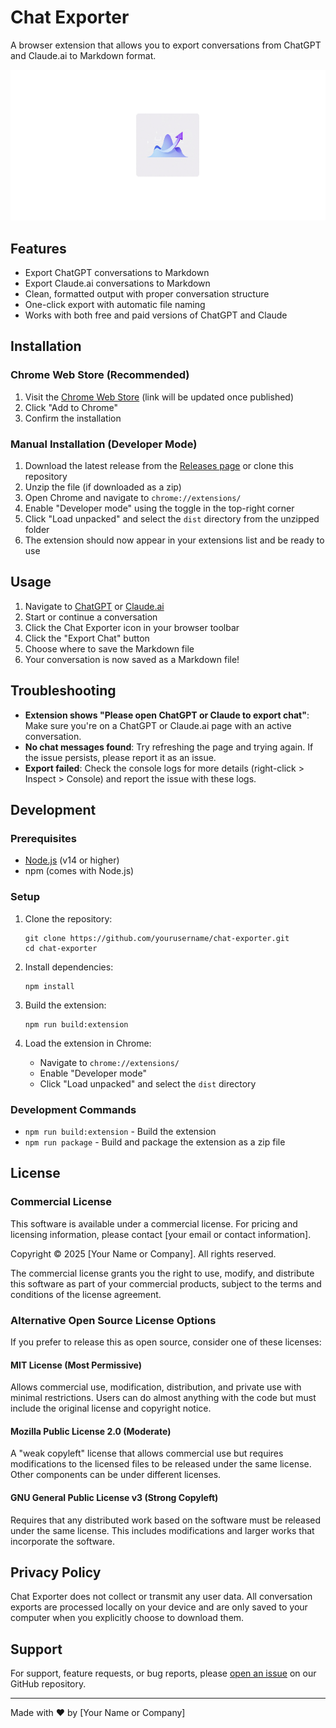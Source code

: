 # Chat Exporter

A browser extension that allows you to export conversations from ChatGPT and Claude.ai to Markdown format.

![Chat Exporter Logo](icons/icon128.png)

## Features

- Export ChatGPT conversations to Markdown
- Export Claude.ai conversations to Markdown
- Clean, formatted output with proper conversation structure
- One-click export with automatic file naming
- Works with both free and paid versions of ChatGPT and Claude

## Installation

### Chrome Web Store (Recommended)

1. Visit the [Chrome Web Store](https://chrome.google.com/webstore/category/extensions) (link will be updated once published)
2. Click "Add to Chrome"
3. Confirm the installation

### Manual Installation (Developer Mode)

1. Download the latest release from the [Releases page](https://github.com/yourusername/chat-exporter/releases) or clone this repository
2. Unzip the file (if downloaded as a zip)
3. Open Chrome and navigate to `chrome://extensions/`
4. Enable "Developer mode" using the toggle in the top-right corner
5. Click "Load unpacked" and select the `dist` directory from the unzipped folder
6. The extension should now appear in your extensions list and be ready to use

## Usage

1. Navigate to [ChatGPT](https://chat.openai.com/) or [Claude.ai](https://claude.ai/)
2. Start or continue a conversation
3. Click the Chat Exporter icon in your browser toolbar
4. Click the "Export Chat" button
5. Choose where to save the Markdown file
6. Your conversation is now saved as a Markdown file!

## Troubleshooting

- **Extension shows "Please open ChatGPT or Claude to export chat"**: Make sure you're on a ChatGPT or Claude.ai page with an active conversation.
- **No chat messages found**: Try refreshing the page and trying again. If the issue persists, please report it as an issue.
- **Export failed**: Check the console logs for more details (right-click > Inspect > Console) and report the issue with these logs.

## Development

### Prerequisites

- [Node.js](https://nodejs.org/) (v14 or higher)
- npm (comes with Node.js)

### Setup

1. Clone the repository:
   ```
   git clone https://github.com/yourusername/chat-exporter.git
   cd chat-exporter
   ```

2. Install dependencies:
   ```
   npm install
   ```

3. Build the extension:
   ```
   npm run build:extension
   ```

4. Load the extension in Chrome:
   - Navigate to `chrome://extensions/`
   - Enable "Developer mode"
   - Click "Load unpacked" and select the `dist` directory

### Development Commands

- `npm run build:extension` - Build the extension
- `npm run package` - Build and package the extension as a zip file

## License

### Commercial License

This software is available under a commercial license. For pricing and licensing information, please contact [your email or contact information].

Copyright © 2025 [Your Name or Company]. All rights reserved.

The commercial license grants you the right to use, modify, and distribute this software as part of your commercial products, subject to the terms and conditions of the license agreement.

### Alternative Open Source License Options

If you prefer to release this as open source, consider one of these licenses:

#### MIT License (Most Permissive)
Allows commercial use, modification, distribution, and private use with minimal restrictions. Users can do almost anything with the code but must include the original license and copyright notice.

#### Mozilla Public License 2.0 (Moderate)
A "weak copyleft" license that allows commercial use but requires modifications to the licensed files to be released under the same license. Other components can be under different licenses.

#### GNU General Public License v3 (Strong Copyleft)
Requires that any distributed work based on the software must be released under the same license. This includes modifications and larger works that incorporate the software.

## Privacy Policy

Chat Exporter does not collect or transmit any user data. All conversation exports are processed locally on your device and are only saved to your computer when you explicitly choose to download them.

## Support

For support, feature requests, or bug reports, please [open an issue](https://github.com/yourusername/chat-exporter/issues) on our GitHub repository.

---

Made with ❤️ by [Your Name or Company]